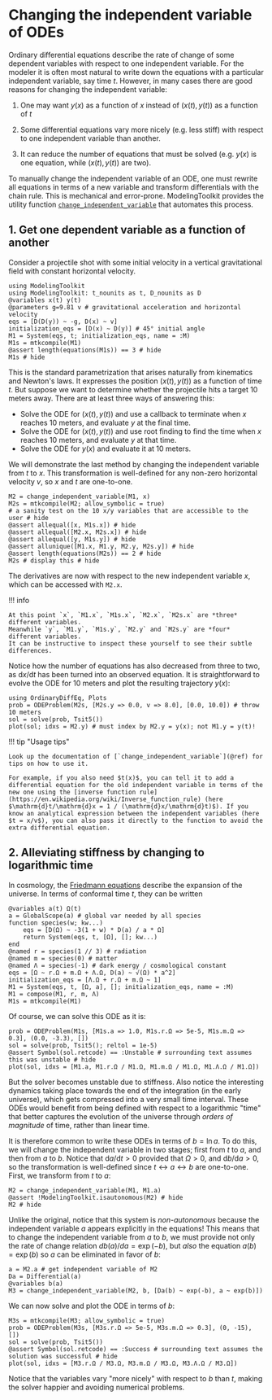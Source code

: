 # Changing the independent variable of ODEs

Ordinary differential equations describe the rate of change of some dependent variables with respect to one independent variable.
For the modeler it is often most natural to write down the equations with a particular independent variable, say time $t$.
However, in many cases there are good reasons for changing the independent variable:

 1. One may want $y(x)$ as a function of $x$ instead of $(x(t), y(t))$ as a function of $t$

 2. Some differential equations vary more nicely (e.g. less stiff) with respect to one independent variable than another.
 3. It can reduce the number of equations that must be solved (e.g. $y(x)$ is one equation, while $(x(t), y(t))$ are two).

To manually change the independent variable of an ODE, one must rewrite all equations in terms of a new variable and transform differentials with the chain rule.
This is mechanical and error-prone.
ModelingToolkit provides the utility function [`change_independent_variable`](@ref) that automates this process.

## 1. Get one dependent variable as a function of another

Consider a projectile shot with some initial velocity in a vertical gravitational field with constant horizontal velocity.

```@example changeivar
using ModelingToolkit
using ModelingToolkit: t_nounits as t, D_nounits as D
@variables x(t) y(t)
@parameters g=9.81 v # gravitational acceleration and horizontal velocity
eqs = [D(D(y)) ~ -g, D(x) ~ v]
initialization_eqs = [D(x) ~ D(y)] # 45° initial angle
M1 = System(eqs, t; initialization_eqs, name = :M)
M1s = mtkcompile(M1)
@assert length(equations(M1s)) == 3 # hide
M1s # hide
```

This is the standard parametrization that arises naturally from kinematics and Newton's laws.
It expresses the position $(x(t), y(t))$ as a function of time $t$.
But suppose we want to determine whether the projectile hits a target 10 meters away.
There are at least three ways of answering this:

  - Solve the ODE for $(x(t), y(t))$ and use a callback to terminate when $x$ reaches 10 meters, and evaluate $y$ at the final time.
  - Solve the ODE for $(x(t), y(t))$ and use root finding to find the time when $x$ reaches 10 meters, and evaluate $y$ at that time.
  - Solve the ODE for $y(x)$ and evaluate it at 10 meters.

We will demonstrate the last method by changing the independent variable from $t$ to $x$.
This transformation is well-defined for any non-zero horizontal velocity $v$, so $x$ and $t$ are one-to-one.

```@example changeivar
M2 = change_independent_variable(M1, x)
M2s = mtkcompile(M2; allow_symbolic = true)
# a sanity test on the 10 x/y variables that are accessible to the user # hide
@assert allequal([x, M1s.x]) # hide
@assert allequal([M2.x, M2s.x]) # hide
@assert allequal([y, M1s.y]) # hide
@assert allunique([M1.x, M1.y, M2.y, M2s.y]) # hide
@assert length(equations(M2s)) == 2 # hide
M2s # display this # hide
```

The derivatives are now with respect to the new independent variable $x$, which can be accessed with `M2.x`.

!!! info
    
    At this point `x`, `M1.x`, `M1s.x`, `M2.x`, `M2s.x` are *three* different variables.
    Meanwhile `y`, `M1.y`, `M1s.y`, `M2.y` and `M2s.y` are *four* different variables.
    It can be instructive to inspect these yourself to see their subtle differences.

Notice how the number of equations has also decreased from three to two, as $\mathrm{d}x/\mathrm{d}t$ has been turned into an observed equation.
It is straightforward to evolve the ODE for 10 meters and plot the resulting trajectory $y(x)$:

```@example changeivar
using OrdinaryDiffEq, Plots
prob = ODEProblem(M2s, [M2s.y => 0.0, v => 8.0], [0.0, 10.0]) # throw 10 meters
sol = solve(prob, Tsit5())
plot(sol; idxs = M2.y) # must index by M2.y = y(x); not M1.y = y(t)!
```

!!! tip "Usage tips"
    
    Look up the documentation of [`change_independent_variable`](@ref) for tips on how to use it.
    
    For example, if you also need $t(x)$, you can tell it to add a differential equation for the old independent variable in terms of the new one using the [inverse function rule](https://en.wikipedia.org/wiki/Inverse_function_rule) (here $\mathrm{d}t/\mathrm{d}x = 1 / (\mathrm{d}x/\mathrm{d}t)$). If you know an analytical expression between the independent variables (here $t = x/v$), you can also pass it directly to the function to avoid the extra differential equation.

## 2. Alleviating stiffness by changing to logarithmic time

In cosmology, the [Friedmann equations](https://en.wikipedia.org/wiki/Friedmann_equations) describe the expansion of the universe.
In terms of conformal time $t$, they can be written

```@example changeivar
@variables a(t) Ω(t)
a = GlobalScope(a) # global var needed by all species
function species(w; kw...)
    eqs = [D(Ω) ~ -3(1 + w) * D(a) / a * Ω]
    return System(eqs, t, [Ω], []; kw...)
end
@named r = species(1 // 3) # radiation
@named m = species(0) # matter
@named Λ = species(-1) # dark energy / cosmological constant
eqs = [Ω ~ r.Ω + m.Ω + Λ.Ω, D(a) ~ √(Ω) * a^2]
initialization_eqs = [Λ.Ω + r.Ω + m.Ω ~ 1]
M1 = System(eqs, t, [Ω, a], []; initialization_eqs, name = :M)
M1 = compose(M1, r, m, Λ)
M1s = mtkcompile(M1)
```

Of course, we can solve this ODE as it is:

```@example changeivar
prob = ODEProblem(M1s, [M1s.a => 1.0, M1s.r.Ω => 5e-5, M1s.m.Ω => 0.3], (0.0, -3.3), [])
sol = solve(prob, Tsit5(); reltol = 1e-5)
@assert Symbol(sol.retcode) == :Unstable # surrounding text assumes this was unstable # hide
plot(sol, idxs = [M1.a, M1.r.Ω / M1.Ω, M1.m.Ω / M1.Ω, M1.Λ.Ω / M1.Ω])
```

But the solver becomes unstable due to stiffness.
Also notice the interesting dynamics taking place towards the end of the integration (in the early universe), which gets compressed into a very small time interval.
These ODEs would benefit from being defined with respect to a logarithmic "time" that better captures the evolution of the universe through *orders of magnitude* of time, rather than linear time.

It is therefore common to write these ODEs in terms of $b = \ln a$.
To do this, we will change the independent variable in two stages; first from $t$ to $a$, and then from $a$ to $b$.
Notice that $\mathrm{d}a/\mathrm{d}t > 0$ provided that $\Omega > 0$, and $\mathrm{d}b/\mathrm{d}a > 0$, so the transformation is well-defined since $t \leftrightarrow a \leftrightarrow b$ are one-to-one.
First, we transform from $t$ to $a$:

```@example changeivar
M2 = change_independent_variable(M1, M1.a)
@assert !ModelingToolkit.isautonomous(M2) # hide
M2 # hide
```

Unlike the original, notice that this system is *non-autonomous* because the independent variable $a$ appears explicitly in the equations!
This means that to change the independent variable from $a$ to $b$, we must provide not only the rate of change relation $db(a)/da = \exp(-b)$, but *also* the equation $a(b) = \exp(b)$ so $a$ can be eliminated in favor of $b$:

```@example changeivar
a = M2.a # get independent variable of M2
Da = Differential(a)
@variables b(a)
M3 = change_independent_variable(M2, b, [Da(b) ~ exp(-b), a ~ exp(b)])
```

We can now solve and plot the ODE in terms of $b$:

```@example changeivar
M3s = mtkcompile(M3; allow_symbolic = true)
prob = ODEProblem(M3s, [M3s.r.Ω => 5e-5, M3s.m.Ω => 0.3], (0, -15), [])
sol = solve(prob, Tsit5())
@assert Symbol(sol.retcode) == :Success # surrounding text assumes the solution was successful # hide
plot(sol, idxs = [M3.r.Ω / M3.Ω, M3.m.Ω / M3.Ω, M3.Λ.Ω / M3.Ω])
```

Notice that the variables vary "more nicely" with respect to $b$ than $t$, making the solver happier and avoiding numerical problems.
